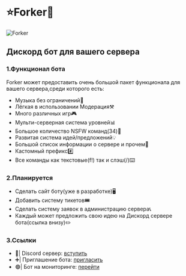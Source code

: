 # ⭐Forker🌟
![Forker](https://cdn.discordapp.com/avatars/977877929029677066/5a24fd9611f5ee13aa1f243b86ccb2c8.webp?size=2048)
## Дискорд бот для вашего сервера
### 1.Функционал бота
Forker может предоставить очень большой пакет функционала для вашего сервера,среди которого есть:
 - Музыка без ограничений🎵
 - Лёгкая в использовании Модерация⚒️
 - Много различных игр🎮
 - Мульти-серверная система уровней📊
 - Большое количество NSFW команд(34)🔞
 - Развитая система идей/предложений💡
 - Большой список информации о сервере и прочем📗
 - Кастомный префикс#️⃣
 - Все команды как текстовые(f!) так и слэш(/)⌨️
### 2.Планируется
 - Сделать сайт боту(уже в разработке)🖥️
 - Добавить систему тикетов🎟️
 - Сделать систему заявок в администрацию сервера📞
 - Каждый может предложить свою идею на Дискорд сервере бота(ссылка внизу)✏️
### 3.Ссылки
 - 🔵| Discord сервер: [вступить](https://discord.gg/KUe5jGNbJ9)
 - ➕| Приглашение бота: [пригласить](https://discord.com/api/oauth2/authorize?client_id=977877929029677066&permissions=8&scope=bot%20applications.commands)
 - 🟢| Бот на мониторинге: [перейти](https://boticord.top/bot/977877929029677066)
